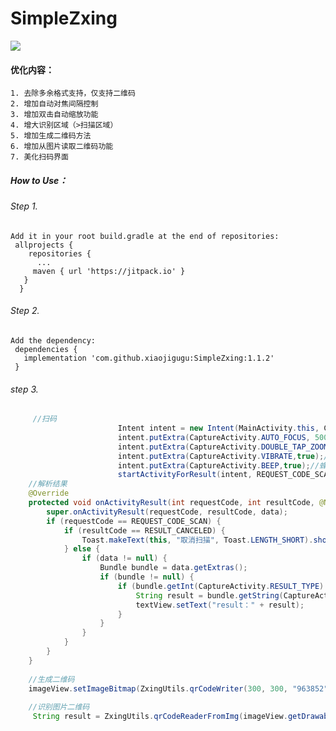 
# SimpleZxing
  [![](https://www.jitpack.io/v/xiaojigugu/SimpleZxing.svg)](https://www.jitpack.io/#xiaojigugu/SimpleZxing)
#### 优化内容：  
    1. 去除多余格式支持，仅支持二维码  
    2. 增加自动对焦间隔控制  
    3. 增加双击自动缩放功能  
    4. 增大识别区域（>扫描区域）  
    5. 增加生成二维码方法  
    6. 增加从图片读取二维码功能
    7. 美化扫码界面


##### How to Use：

###### Step 1.  
    Add it in your root build.gradle at the end of repositories:  
     allprojects {  
        repositories {  
          ...  
         maven { url 'https://jitpack.io' }  
       }  
      }  
      
 ###### Step 2.     
    Add the dependency:  
     dependencies {  
       implementation 'com.github.xiaojigugu:SimpleZxing:1.1.2'  
     }  
     
 ###### step 3.
```java 
     //扫码
                        Intent intent = new Intent(MainActivity.this, CaptureActivity.class);
                        intent.putExtra(CaptureActivity.AUTO_FOCUS, 500);//自动对焦时间
                        intent.putExtra(CaptureActivity.DOUBLE_TAP_ZOOM, true);//双击缩放
                        intent.putExtra(CaptureActivity.VIBRATE,true);//震动
                        intent.putExtra(CaptureActivity.BEEP,true);//蜂鸣音
                        startActivityForResult(intent, REQUEST_CODE_SCAN);
    //解析结果        
    @Override
    protected void onActivityResult(int requestCode, int resultCode, @Nullable Intent data) {
        super.onActivityResult(requestCode, resultCode, data);
        if (requestCode == REQUEST_CODE_SCAN) {
            if (resultCode == RESULT_CANCELED) {
                Toast.makeText(this, "取消扫描", Toast.LENGTH_SHORT).show();
            } else {
                if (data != null) {
                    Bundle bundle = data.getExtras();
                    if (bundle != null) {
                        if (bundle.getInt(CaptureActivity.RESULT_TYPE) == RESULT_OK) {
                            String result = bundle.getString(CaptureActivity.RESULT_STRING);
                            textView.setText("result：" + result);
                        }
                    }
                }
            }
        }
    }
    
    //生成二维码
    imageView.setImageBitmap(ZxingUtils.qrCodeWriter(300, 300, "963852"));
    
    //识别图片二维码
     String result = ZxingUtils.qrCodeReaderFromImg(imageView.getDrawable());
```
